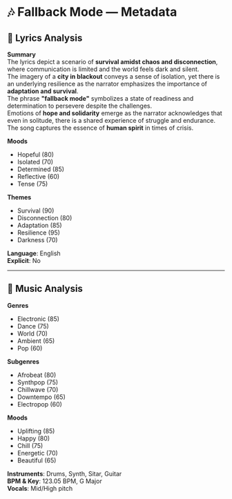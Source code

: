 # 🎶 Fallback Mode — Metadata

## 📜 Lyrics Analysis

**Summary**  
The lyrics depict a scenario of **survival amidst chaos and disconnection**, where communication is limited and the world feels dark and silent.  
The imagery of a **city in blackout** conveys a sense of isolation, yet there is an underlying resilience as the narrator emphasizes the importance of **adaptation and survival**.  
The phrase **"fallback mode"** symbolizes a state of readiness and determination to persevere despite the challenges.  
Emotions of **hope and solidarity** emerge as the narrator acknowledges that even in solitude, there is a shared experience of struggle and endurance.  
The song captures the essence of **human spirit** in times of crisis.

**Moods**  
- Hopeful (80)  
- Isolated (70)  
- Determined (85)  
- Reflective (60)  
- Tense (75)  

**Themes**  
- Survival (90)  
- Disconnection (80)  
- Adaptation (85)  
- Resilience (95)  
- Darkness (70)  

**Language**: English  
**Explicit**: No  

---

## 🎼 Music Analysis

**Genres**  
- Electronic (85)  
- Dance (75)  
- World (70)  
- Ambient (65)  
- Pop (60)  

**Subgenres**  
- Afrobeat (80)  
- Synthpop (75)  
- Chillwave (70)  
- Downtempo (65)  
- Electropop (60)  

**Moods**  
- Uplifting (85)  
- Happy (80)  
- Chill (75)  
- Energetic (70)  
- Beautiful (65)  

**Instruments**: Drums, Synth, Sitar, Guitar  
**BPM & Key**: 123.05 BPM, G Major  
**Vocals**: Mid/High pitch
